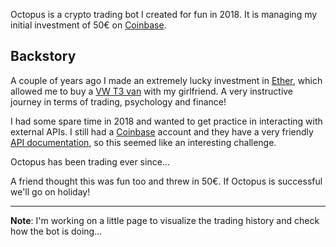 Octopus is a crypto trading bot I created for fun in 2018. It is managing my initial investment of 50€ on <a href="https://pro.coinbase.com/" target="_blank" rel="noopener noreferrer">Coinbase</a>.

## Backstory

A couple of years ago I made an extremely lucky investment in <a href="https://ethereum.org/" target="_blank" rel="noopener noreferrer">Ether</a>, which allowed me to buy a [VW T3 van](/projects/octopus/vw-t3.jpg) with my girlfriend. A very instructive journey in terms of trading, psychology and finance!

I had some spare time in 2018 and wanted to get practice in interacting with external APIs. I still had a <a href="https://pro.coinbase.com/" target="_blank" rel="noopener noreferrer">Coinbase</a> account and they have a very friendly <a href="https://developers.coinbase.com/" target="_blank" rel="noopener noreferrer">API documentation</a>, so this seemed like an interesting challenge.

Octopus has been trading ever since...

A friend thought this was fun too and threw in 50€. If Octopus is successful we'll go on holiday!

---

**Note**: I'm working on a little page to visualize the trading history and check how the bot is doing...

